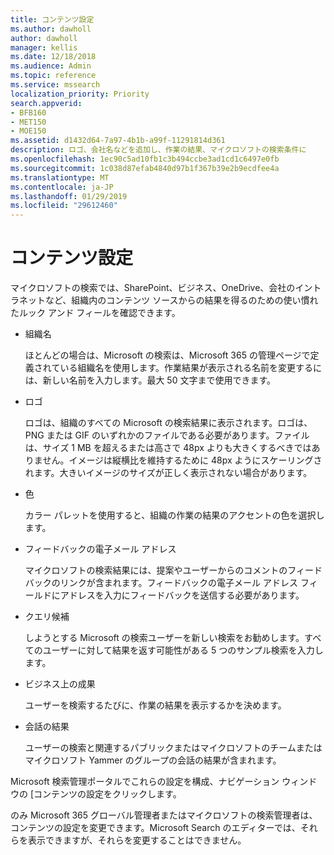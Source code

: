 ```yaml
---
title: コンテンツ設定
ms.author: dawholl
author: dawholl
manager: kellis
ms.date: 12/18/2018
ms.audience: Admin
ms.topic: reference
ms.service: mssearch
localization_priority: Priority
search.appverid:
- BFB160
- MET150
- MOE150
ms.assetid: d1432d64-7a97-4b1b-a99f-11291814d361
description: ロゴ、会社名などを追加し、作業の結果、マイクロソフトの検索条件に
ms.openlocfilehash: 1ec90c5ad10fb1c3b494ccbe3ad1cd1c6497e0fb
ms.sourcegitcommit: 1c038d87efab4840d97b1f367b39e2b9ecdfee4a
ms.translationtype: MT
ms.contentlocale: ja-JP
ms.lasthandoff: 01/29/2019
ms.locfileid: "29612460"
---
```

# <a name="content-settings"></a>コンテンツ設定

マイクロソフトの検索では、SharePoint、ビジネス、OneDrive、会社のイントラネットなど、組織内のコンテンツ ソースからの結果を得るのための使い慣れたルック アンド フィールを確認できます。 
  
- 組織名
    
    ほとんどの場合は、Microsoft の検索は、Microsoft 365 の管理ページで定義されている組織名を使用します。作業結果が表示される名前を変更するには、新しい名前を入力します。最大 50 文字まで使用できます。
    
- ロゴ
    
    ロゴは、組織のすべての Microsoft の検索結果に表示されます。ロゴは、PNG または GIF のいずれかのファイルである必要があります。ファイルは、サイズ 1 MB を超えるまたは高さで 48px よりも大きくするべきではありません。イメージは縦横比を維持するために 48px ようにスケーリングされます。大きいイメージのサイズが正しく表示されない場合があります。
    
- 色
    
    カラー パレットを使用すると、組織の作業の結果のアクセントの色を選択します。
    
- フィードバックの電子メール アドレス
    
    マイクロソフトの検索結果には、提案やユーザーからのコメントのフィードバックのリンクが含まれます。フィードバックの電子メール アドレス フィールドにアドレスを入力にフィードバックを送信する必要があります。
    
- クエリ候補
    
    しようとする Microsoft の検索ユーザーを新しい検索をお勧めします。すべてのユーザーに対して結果を返す可能性がある 5 つのサンプル検索を入力します。
    
- ビジネス上の成果
    
    ユーザーを検索するたびに、作業の結果を表示するかを決めます。
    
- 会話の結果
    
    ユーザーの検索と関連するパブリックまたはマイクロソフトのチームまたはマイクロソフト Yammer のグループの会話の結果が含まれます。
    
Microsoft 検索管理ポータルでこれらの設定を構成、ナビゲーション ウィンドウの [コンテンツの設定をクリックします。
  
のみ Microsoft 365 グローバル管理者またはマイクロソフトの検索管理者は、コンテンツの設定を変更できます。Microsoft Search のエディターでは、それらを表示できますが、それらを変更することはできません。


